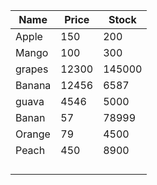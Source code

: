| Name  | Price  |  Stock |
|---|---|---|
|Apple  | 150  | 200  | 
|Mango   | 100  |  300 | 
|grapes|   12300|   145000| 
|Banana   | 12456  |6587   |
|  guava |  4546 |  5000
 |Banan|  57 |  78999
|Orange|   79|4500|   |   |
|Peach| 450  |8900|   |   |
|   |   |   |   |   |
|   |   |   |   |   |
|   |   |   |   |   |
|   |   |   |   |   |
